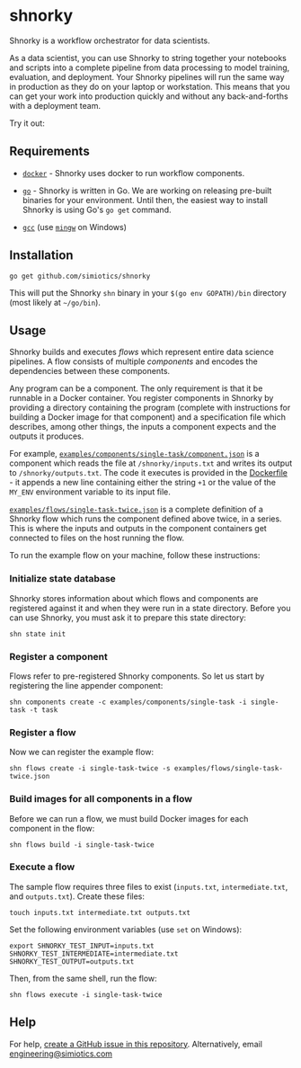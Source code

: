 # shnorky

Shnorky is a workflow orchestrator for data scientists.

As a data scientist, you can use Shnorky to string together your notebooks and scripts into a
complete pipeline from data processing to model training, evaluation, and deployment. Your Shnorky
pipelines will run the same way in production as they do on your laptop or workstation. This means
that you can get your work into production quickly and without any back-and-forths with a deployment
team.

Try it out:

## Requirements

+ [`docker`](https://docs.docker.com/install/) - Shnorky uses docker to run workflow components.

+ [`go`](https://golang.org/) - Shnorky is written in Go. We are working on releasing pre-built
binaries for your environment. Until then, the easiest way to install Shnorky is using Go's `go get`
command.

+ [`gcc`](https://gcc.gnu.org/) (use [`mingw`](http://www.mingw.org/) on Windows)

## Installation

```
go get github.com/simiotics/shnorky
```

This will put the Shnorky `shn` binary in your `$(go env GOPATH)/bin` directory (most likely at
`~/go/bin`).

## Usage

Shnorky builds and executes *flows* which represent entire data science pipelines. A flow consists
of multiple *components* and encodes the dependencies between these components.

Any program can be a component. The only requirement is that it be runnable in a Docker container.
You register components in Shnorky by providing a directory containing the program (complete with
instructions for building a Docker image for that component) and a specification file which
describes, among other things, the inputs a component expects and the outputs it produces.

For example, [`examples/components/single-task/component.json`](examples/components/single-task/component.json)
is a component which reads the file at `/shnorky/inputs.txt` and writes its output to `/shnorky/outputs.txt`.
The code it executes is provided in the [Dockerfile](examples/components/single-task/Dockerfile) - it
appends a new line containing either the string `+1` or the value of the `MY_ENV` environment variable
to its input file.

[`examples/flows/single-task-twice.json`](examples/flows/single-task-twice.json) is a complete definition
of a Shnorky flow which runs the component defined above twice, in a series. This is where the inputs
and outputs in the component containers get connected to files on the host running the flow.

To run the example flow on your machine, follow these instructions:

### Initialize state database

Shnorky stores information about which flows and components are registered against it and when they
were run in a state directory. Before you can use Shnorky, you must ask it to prepare this state
directory:

```
shn state init
```

### Register a component

Flows refer to pre-registered Shnorky components. So let us start by registering the line appender
component:

```
shn components create -c examples/components/single-task -i single-task -t task
```

### Register a flow

Now we can register the example flow:

```
shn flows create -i single-task-twice -s examples/flows/single-task-twice.json
```

### Build images for all components in a flow

Before we can run a flow, we must build Docker images for each component in the flow:

```
shn flows build -i single-task-twice
```

### Execute a flow

The sample flow requires three files to exist (`inputs.txt`, `intermediate.txt`, and `outputs.txt`).
Create these files:
```
touch inputs.txt intermediate.txt outputs.txt
```

Set the following environment variables (use `set` on Windows):
```
export SHNORKY_TEST_INPUT=inputs.txt SHNORKY_TEST_INTERMEDIATE=intermediate.txt SHNORKY_TEST_OUTPUT=outputs.txt
```

Then, from the same shell, run the flow:
```
shn flows execute -i single-task-twice
```

## Help

For help, [create a GitHub issue in this repository](https://github.com/simiotics/shnorky/issues/new).
Alternatively, email engineering@simiotics.com
